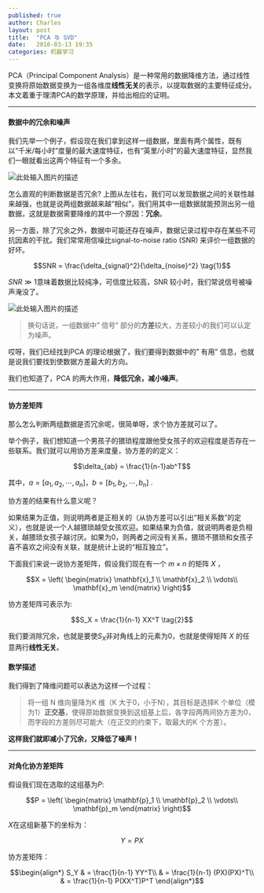 ```yaml
---
published: true
author: Charles
layout: post
title:  "PCA 与 SVD"
date:   2016-03-13 19:35
categories: 机器学习
---
```


PCA（Principal Component Analysis）是一种常用的数据降维方法，通过线性变换将原始数据变换为一组各维度**线性无关**的表示，以提取数据的主要特征成分。本文着重于理清PCA的数学原理，并给出相应的证明。


----------


#### 数据中的冗余和噪声
我们先举一个例子，假设现在我们拿到这样一组数据，里面有两个属性，既有以“千米/每小时”度量的最大速度特征，也有“英里/小时”的最大速度特征，显然我们一眼就看出这两个特征有一个多余。

![此处输入图片的描述][1]

怎么直观的判断数据是否冗余? 上图从左往右，我们可以发现数据之间的关联性越来越强，也就是说两组数据越来越“相似”，我们用其中一组数据就能预测出另一组数据，这就是数据需要降维的其中一个原因：**冗余**。

另一方面，除了冗余之外，数据中可能还存在噪声，数据记录过程中存在某些不可抗因素的干扰。我们常常用信噪比signal-to-noise ratio (SNR) 来评价一组数据的好坏。

$$SNR = \frac{\delta_{signal}^2}{\delta_{noise}^2} \tag{1}$$

$SNR \gg 1$意味着数据比较纯净，可信度比较高，SNR 较小时，我们常说信号被噪声淹没了。

![此处输入图片的描述][2]

> 换句话说，一组数据中” 信号” 部分的**方差**较大，方差较小的我们可以认定为噪声。

哎呀，我们已经找到PCA 的理论根据了，我们要得到数据中的” 有用” 信息，也就是说我们要找到使数据方差最大的方向。

我们也知道了，PCA 的两大作用，**降低冗余，减小噪声**。


----------


#### 协方差矩阵
那么怎么判断两组数据是否冗余呢，很简单呀，求个协方差就可以了。

举个例子，我们想知道一个男孩子的猥琐程度跟他受女孩子的欢迎程度是否存在一些联系。我们就可以用协方差来度量，协方差的的定义：

$$\delta_{ab} = \frac{1}{n-1}ab^T$$

其中，$a = [a_1,a_2,\cdots,a_n]$，$b = [b_1,b_2,\cdots,b_n]$ . 

协方差的结果有什么意义呢？

如果结果为正值，则说明两者是正相关的（从协方差可以引出“相关系数”的定义），也就是说一个人越猥琐越受女孩欢迎。如果结果为负值，就说明两者是负相关，越猥琐女孩子越讨厌。如果为0，则两者之间没有关系，猥琐不猥琐和女孩子喜不喜欢之间没有关联，就是统计上说的“相互独立”。

下面我们来说一说协方差矩阵，假设我们现在有一个 $m \times n$ 的矩阵 $X$ ，

$$X = \left(  
\begin{matrix}
     \mathbf{x}_1  \\
     \mathbf{x}_2  \\
     \vdots\\
     \mathbf{x}_m
\end{matrix} 
\right)$$

协方差矩阵可表示为:

$$S_X = \frac{1}{n-1} XX^T \tag{2}$$

我们要消除冗余，也就是要使$S_X$非对角线上的元素为0，也就是使得矩阵 $X$ 的任意两行**线性无关**。


#### 数学描述

我们得到了降维问题可以表达为这样一个过程：

> 将一组 N 维向量降为K 维（K 大于0，小于N），其目标是选择K 个单位（模为1）**正交基**，使得原始数据变换到这组基上后，各字段两两间协方差为0，而字段的方差则尽可能大（在正交的约束下，取最大的K 个方差）。

**这样我们就即减小了冗余，又降低了噪声！**


----------


#### 对角化协方差矩阵
假设我们现在选取的这组基为$P$:

$$P = \left(  
\begin{matrix}
     \mathbf{p}_1  \\
     \mathbf{p}_2  \\
     \vdots\\
     \mathbf{p}_m
\end{matrix} 
\right)$$

$X$在这组新基下的坐标为：

$$Y = PX $$

协方差矩阵：

$$\begin{align*}
S_Y & = \frac{1}{n-1} YY^T\\
& = \frac{1}{n-1} (PX)(PX)^T\\
& = \frac{1}{n-1} P(XX^T)P^T
\end{align*}$$


  [1]: http://7xjbdi.com1.z0.glb.clouddn.com/2016-03-14_164210.png?imageView2/2/w/500
  [2]: http://7xjbdi.com1.z0.glb.clouddn.com/2016-03-14_164741.png?imageView2/2/w/300